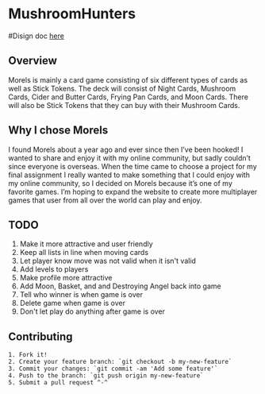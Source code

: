 # MushroomHunters


#Disign doc
   [here](http://daringfireball.net/projects/markdown/syntax)

## Overview
Morels is mainly a card game consisting of six different 
types of cards as well as Stick Tokens.
The deck will consist of Night Cards, Mushroom Cards,
Cider and Butter Cards, Frying Pan Cards, and Moon Cards.
There will also be Stick Tokens that they can buy with 
their Mushroom Cards.

## Why I chose Morels
I found Morels about a year ago and ever since then I’ve been
hooked! I wanted to share and enjoy it with my online community,
but sadly couldn’t since everyone is overseas.
When the time came to choose a project for my final assignment
I really wanted to make something that I could enjoy with my
online community, so I decided on Morels because it’s one of
my favorite games. I’m hoping to expand the website to create
more multiplayer games that user from all over the 
world can play and enjoy.

## TODO
1. Make it more attractive and user friendly
2. Keep all lists in line when moving cards
3. Let player know move was not valid when it isn't valid
4. Add levels to players
5. Make profile more attractive
6. Add Moon, Basket, and and Destroying Angel back into game
7. Tell who winner is when game is over
8. Delete game when game is over
9. Don't let play do anything after game is over

## Contributing
	1. Fork it!
	2. Create your feature branch: `git checkout -b my-new-feature`
	3. Commit your changes: `git commit -am 'Add some feature'`
	4. Push to the branch: `git push origin my-new-feature`
	5. Submit a pull request ^-^